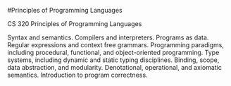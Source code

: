 #Principles of Programming Languages 

CS 320 Principles of Programming Languages

Syntax and semantics. Compilers and interpreters. Programs as data. Regular expressions and context free grammars. Programming paradigms, including procedural, functional, and object-oriented programming. Type systems, including dynamic and static typing disciplines. Binding, scope, data abstraction, and modularity. Denotational, operational, and axiomatic semantics. Introduction to program correctness.

